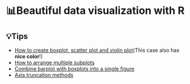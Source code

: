 # 📊Beautiful data visualization with R

## 💡Tips
 - [How to create boxplot, scatter plot and violin plot](https://zhuanlan.zhihu.com/p/509849822)(This case also has **nice color**!)
 - [How to arrange multiple subplots](https://www.cnblogs.com/ml-JoJo/p/16630087.html)
 - [Combine barplot with boxplots into a single figure](https://stackoverflow.com/questions/39331177/combine-barplot-with-boxplots-into-a-single-figure)
 - [Axis truncation methods](https://www.plob.org/article/24049.html)
